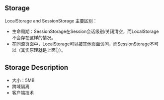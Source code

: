 ## Storage

LocalStorage and SessionStorage 主要区别：
- 生命周期：SessionStorage在Session会话级别/关闭清空，而LocalStorage不会存在这样的情况。
- 在同源页面中，LocalStorage可以被其他页面访问，而SessionStorage不可以（其实原理就是上面👆）。

## Storage Description
- 大小：5MB
- 跨域隔离
- 客户端技术
